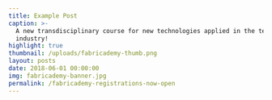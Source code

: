 ```yaml
---
title: Example Post
caption: >-
  A new transdisciplinary course for new technologies applied in the textile
  industry!
highlight: true
thumbnail: /uploads/fabricademy-thumb.png
layout: posts
date: 2018-06-01 00:00:00
img: fabricademy-banner.jpg
permalink: /fabricademy-registrations-now-open
---
```


